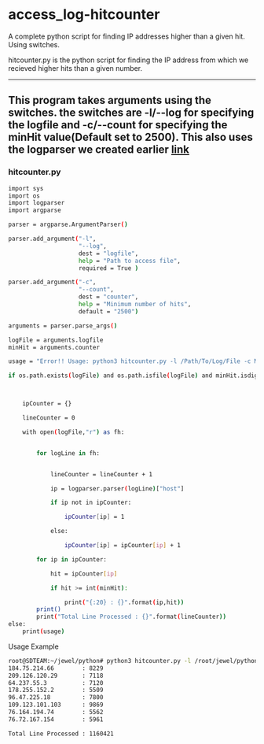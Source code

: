 # access_log-hitcounter

A complete python script for finding IP addresses higher than a given hit. Using switches. 

hitcounter.py is the python script for finding the IP address from which we recieved higher hits than a given number. 

---
This program takes arguments using the switches. the switches are -l/--log for specifying the logfile and -c/--count for specifying the minHit value(Default set to 2500). This also uses the logparser we created earlier [link](https://github.com/j4jewel/python-logparser)
---

### hitcounter.py

```sh
import sys
import os
import logparser
import argparse

parser = argparse.ArgumentParser()

parser.add_argument("-l",
                    "--log",
                    dest = "logfile",
                    help = "Path to access file",
                    required = True )

parser.add_argument("-c",
                    "--count",
                    dest = "counter",
                    help = "Minimum number of hits",
                    default = "2500")

arguments = parser.parse_args()

logFile = arguments.logfile
minHit = arguments.counter

usage = "Error!! Usage: python3 hitcounter.py -l /Path/To/Log/File -c MinHit"

if os.path.exists(logFile) and os.path.isfile(logFile) and minHit.isdigit():



    ipCounter = {}

    lineCounter = 0

    with open(logFile,"r") as fh:


        for logLine in fh:


            lineCounter = lineCounter + 1

            ip = logparser.parser(logLine)["host"]

            if ip not in ipCounter:

                ipCounter[ip] = 1

            else:

                ipCounter[ip] = ipCounter[ip] + 1

        for ip in ipCounter:

            hit = ipCounter[ip]

            if hit >= int(minHit):

                print("{:20} : {}".format(ip,hit))
        print()
        print("Total Line Processed : {}".format(lineCounter))
else:
    print(usage)

```

Usage Example
```sh
root@SDTEAM:~/jewel/python# python3 hitcounter.py -l /root/jewel/python/python_log/access_log -c 5000
184.75.214.66        : 8229
209.126.120.29       : 7118
64.237.55.3          : 7120
178.255.152.2        : 5509
96.47.225.18         : 7800
109.123.101.103      : 9869
76.164.194.74        : 5562
76.72.167.154        : 5961

Total Line Processed : 1160421

```
